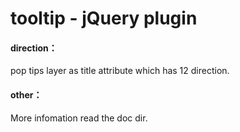 tooltip - jQuery plugin
=======

#### direction： ####

pop tips layer as title attribute which has 12 direction.

#### other： ####

More infomation read the doc dir.


